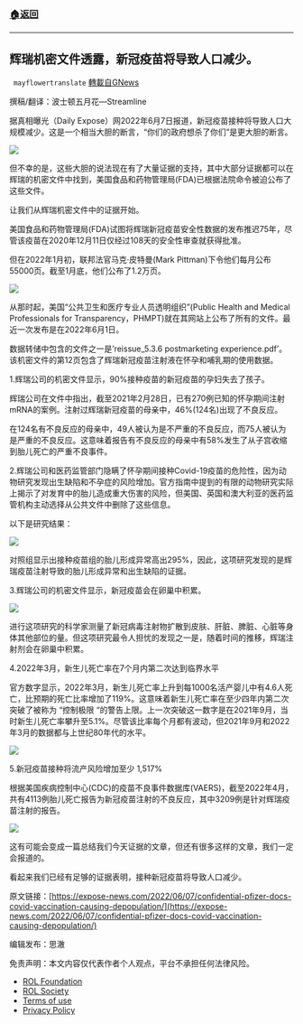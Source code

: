 ###  [:house:返回](README.md)
---


## 辉瑞机密文件透露，新冠疫苗将导致人口减少。
` mayflowertranslate` [轉載自GNews](https://gnews.org/zh-hans/2685246/)

撰稿/翻译：波士顿五月花—Streamline
 
据真相曝光（Daily Expose）网2022年6月7日报道，新冠疫苗接种将导致人口大规模减少。这是一个相当大胆的断言，“你们的政府想杀了你们”是更大胆的断言。
 
![](https://assets.gnews.org/wp-content/uploads/2022/06/CB9C9F68-1326-4FA4-B500-B2A01572CF6A_1654675907.jpeg)
 
但不幸的是，这些大胆的说法现在有了大量证据的支持，其中大部分证据都可以在辉瑞的机密文件中找到，美国食品和药物管理局(FDA)已根据法院命令被迫公布了这些文件。
 
让我们从辉瑞机密文件中的证据开始。
 
美国食品和药物管理局(FDA)试图将辉瑞新冠疫苗安全性数据的发布推迟75年，尽管该疫苗在2020年12月11日仅经过108天的安全性审查就获得批准。
 
但在2022年1月初，联邦法官马克·皮特曼(Mark Pittman)下令他们每月公布55000页。截至1月底，他们公布了1.2万页。
 
![](https://assets.gnews.org/wp-content/uploads/2022/06/1DBFD215-B13C-4275-879A-0A9C8A0FBE81_1654676079.jpeg)
 
从那时起，美国“公共卫生和医疗专业人员透明组织”(Public Health and Medical Professionals for Transparency，PHMPT)就在其网站上公布了所有的文件。最近一次发布是在2022年6月1日。
 
数据转储中包含的文件之一是’reissue\_5.3.6 postmarketing experience.pdf’。该机密文件的第12页包含了辉瑞新冠疫苗注射液在怀孕和哺乳期的使用数据。
 
1.辉瑞公司的机密文件显示，90%接种疫苗的新冠疫苗的孕妇失去了孩子。
 
辉瑞公司在文件中指出，截至2021年2月28日，已有270例已知的怀孕期间注射mRNA的案例。注射过辉瑞新冠疫苗的母亲中，46%(124名)出现了不良反应。
 
在124名有不良反应的母亲中，49人被认为是不严重的不良反应，而75人被认为是严重的不良反应。这意味着报告有不良反应的母亲中有58%发生了从子宫收缩到胎儿死亡的严重不良事件。
 
2.辉瑞公司和医药监管部门隐瞒了怀孕期间接种Covid-19疫苗的危险性，因为动物研究发现出生缺陷和不孕症的风险增加。官方指南中提到的有限的动物研究实际上揭示了对发育中的胎儿造成重大伤害的风险，但美国、英国和澳大利亚的医药监管机构主动选择从公共文件中删除了这些信息。
 
以下是研究结果：
 
![](https://assets.gnews.org/wp-content/uploads/2022/06/CBAA3F14-0184-40B8-A229-F9D8F056D8FB_1654675467.tiff)
 
对照组显示出接种疫苗组的胎儿形成异常高出295%，因此，这项研究发现的是辉瑞疫苗注射导致的胎儿形成异常和出生缺陷的证据。
 
3.辉瑞公司的机密文件显示，新冠疫苗会在卵巢中积累。
 
![](https://assets.gnews.org/wp-content/uploads/2022/06/990993E7-A85F-4746-9358-B230BB0DEBB2_1654675479.tiff)
 
进行这项研究的科学家测量了新冠病毒注射物扩散到皮肤、肝脏、脾脏、心脏等身体其他部位的量。但这项研究最令人担忧的发现之一是，随着时间的推移，辉瑞注射剂会在卵巢中积累。
 
4.2022年3月，新生儿死亡率在7个月内第二次达到临界水平
 
官方数字显示，2022年3月，新生儿死亡率上升到每1000名活产婴儿中有4.6人死亡，比预期的死亡比率增加了119%。这意味着新生儿死亡率在至少四年内第二次突破了被称为 “控制极限 “的警告上限。上一次突破这一数字是在2021年9月，当时新生儿死亡率攀升至5.1%。尽管该比率每个月都有波动，但2021年9月和2022年3月的数据都与上世纪80年代的水平。
 
![](https://assets.gnews.org/wp-content/uploads/2022/06/98FCDA15-5CEE-422A-9FEB-CDCBA3D6AA69_1654675484.tiff)
 
5.新冠疫苗接种将流产风险增加至少 1,517%
 
根据美国疾病控制中心(CDC)的疫苗不良事件数据库(VAERS)，截至2022年4月，共有4113例胎儿死亡报告为新冠疫苗注射的不良反应，其中3209例是针对辉瑞疫苗注射的报告。
 
![](https://assets.gnews.org/wp-content/uploads/2022/06/CB299DFC-2B45-4AEA-BE3F-C548CC0394E3_1654675498.tiff)
 
这有可能会变成一篇总结我们今天证据的文章，但还有很多这样的文章，我们一定会报道的。
 
看起来我们已经有足够的证据表明，接种新冠疫苗将导致人口减少。
 
原文链接：[https://expose-news.com/2022/06/07/confidential-pfizer-docs-covid-vaccination-causing-depopulation/](https://expose-news.com/2022/06/07/confidential-pfizer-docs-covid-vaccination-causing-depopulation/)
 
编辑发布：思澈

免责声明：本文内容仅代表作者个人观点，平台不承担任何法律风险。
  
- [ROL Foundation](https://rolfoundation.org/)
- [ROL Society](https://rolsociety.org/)
- [Terms of use](https://gnews.org/terms-of-use-3/)
- [Privacy Policy](https://gnews.org/privacy-policy/)
